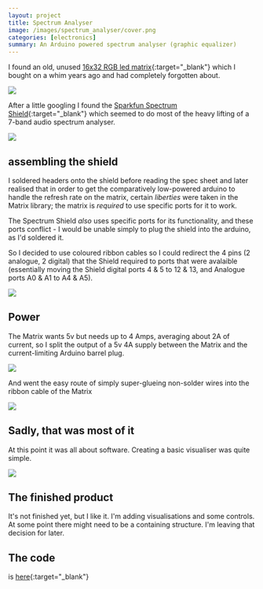 ```yaml
---
layout: project
title: Spectrum Analyser
image: /images/spectrum_analyser/cover.png
categories: [electronics]
summary: An Arduino powered spectrum analyser (graphic equalizer)
---
```


I found an old, unused [16x32 RGB led matrix](https://www.adafruit.com/product/420){:target="_blank"} which I bought on a whim years ago and
had completely forgotten about.

![](/images/spectrum_analyser/led_matrix_rgbmatrix.jpg)

After a little googling I found the
[Sparkfun Spectrum Shield](https://www.amazon.com/SparkFun-Sparkfun-Spectrum-Shield/dp/B00X0K30I6){:target="_blank"}
which seemed to do most of the heavy lifting of a 7-band audio spectrum analyser.

![](/images/spectrum_analyser/shield.jpg)

## assembling the shield
I soldered headers onto the shield before reading the spec sheet and later realised that in order
to get the comparatively low-powered arduino to handle the refresh rate on the matrix, certain *liberties*
were taken in the Matrix library; the matrix is *required* to use specific ports for it to work.

The Spectrum Shield *also* uses specific ports for its functionality, and these ports conflict - I would be unable
simply to plug the shield into the arduino, as I'd soldered it.

So I decided to use coloured ribbon cables so I could redirect the 4 pins (2 analogue, 2 digital) that the Shield required
to ports that were avalaible (essentially moving the Shield digital ports 4 & 5 to 12 & 13, and Analogue ports A0 & A1 to A4 & A5).

![](/images/spectrum_analyser/jumper_cables.jpg)

## Power
The Matrix wants 5v but needs up to 4 Amps, averaging about 2A of current, so I split the output of a 5v 4A supply between the
Matrix and the current-limiting Arduino barrel plug.

![](/images/spectrum_analyser/power.jpg)

And went the easy route of simply super-glueing non-solder wires into the ribbon cable of the Matrix

![](/images/spectrum_analyser/ribbon.jpg)

## Sadly, that was most of it

At this point it was all about software. Creating a basic visualiser was quite simple.

![](/images/spectrum_analyser/video.gif)

## The finished product

It's not finished yet, but I like it. I'm adding visualisations and some controls.
At some point there might need to be a containing structure. I'm leaving that decision for later.

## The code

is [here](https://github.com/SachaWheeler/spectrum-analyser/blob/master/spectrum_analyser.ino){:target="_blank"}
